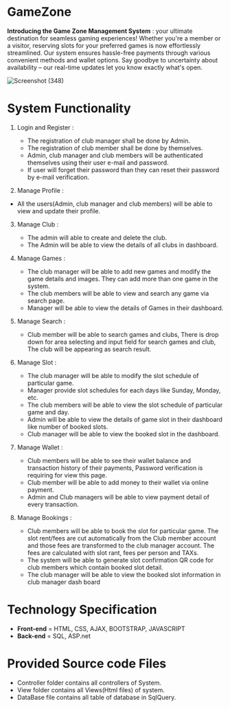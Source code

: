 # GameZone

__Introducing the Game Zone Management System__ : your ultimate destination for seamless gaming experiences! Whether you're a member or a visitor, reserving slots for your preferred games is now effortlessly streamlined. Our system ensures hassle-free payments through various convenient methods and wallet options. Say goodbye to uncertainty about availability – our real-time updates let you know exactly what's open.

![Screenshot (348)](https://github.com/AkshilManiya/GameZone/assets/111780794/55018de7-3460-48a3-97c0-526275504b13)

# System Functionality #

1. Login and Register :
   + The registration of club manager shall be done by Admin.
   + The registration of club member shall be done by themselves.
   + Admin, club manager and club members will be authenticated themselves using their user e-mail and password.
   + If user will forget their password than they can reset their password by e-mail verification.
     
2.  Manage Profile :
   + All the users(Admin, club manager and club members) will be able to view and update their profile.
     
3. Manage Club :
   + The admin will able to create and delete the club.
   + The Admin will be able to view the details of all clubs in dashboard.
     
4. Manage Games :
   + The club manager will be able to add new games and modify the game details and images. They can add more than one game in the system.
   + The club members will be able to view and search any game via search page.
   + Manager will be able to view the details of Games in their dashboard.
    
5. Manage Search :
   + Club member will be able to search games and clubs, There is drop down for area selecting and input field for search games and club, The club will be appearing as search result.
6. Manage Slot :
   + The club manager will be able to modify the slot schedule of particular game.
   + Manager provide slot schedules for each days like Sunday, Monday, etc.
   + The club members will be able to view the slot schedule of particular game and day.
   + Admin will be able to view the details of game slot in their dashboard like number of booked slots.
   + Club manager will be able to view the booked slot in the dashboard.

7. Manage Wallet :
   + Club members will be able to see their wallet balance and transaction history of their payments, Password verification is requiring for view this page.
   + Club member will be able to add money to their wallet via online payment.
   + Admin and Club managers will be able to view payment detail of every transaction.

9. Manage Bookings :
   + Club members will be able to book the slot for particular game. The slot rent/fees are cut automatically from the Club member account and those fees are transformed to the club manager account. The fees are calculated with slot rant, fees per person and TAXs.
   + The system will be able to generate slot confirmation QR code for club members which contain booked slot detail.
   + The club manager will be able to view the booked slot information in club manager dash board

# Technology Specification
+ __Front-end__ = HTML, CSS, AJAX, BOOTSTRAP, JAVASCRIPT
+ __Back-end__ = SQL, ASP.net

# Provided Source code Files
  + Controller folder contains all controllers of System.
  + View folder contains all Views(Html files) of system.
  + DataBase file contains all table of database in SqlQuery.
